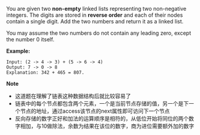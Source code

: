 You are given two **non-empty** linked lists representing two non-negative integers. The digits are stored in **reverse order** and each of their nodes contain a single digit. Add the two numbers and return it as a linked list.

You may assume the two numbers do not contain any leading zero, except the number 0 itself.

**Example:**

```
Input: (2 -> 4 -> 3) + (5 -> 6 -> 4)
Output: 7 -> 0 -> 8
Explanation: 342 + 465 = 807.
```

**Note**
* 这道题在理解了链表这种数据结构后就比较容易了
* 链表中的每个节点都包含两个元素，一个是当前节点存储的值，另一个是下一个节点的地址，通过access该节点的next属性即可访问下一个节点
* 反向存储的数字正好和加法的运算顺序是相符的，从低位开始将同位的两个数字相加，与10做除法，余数为结果在该位的数字，商为进位需要额外加的数字

